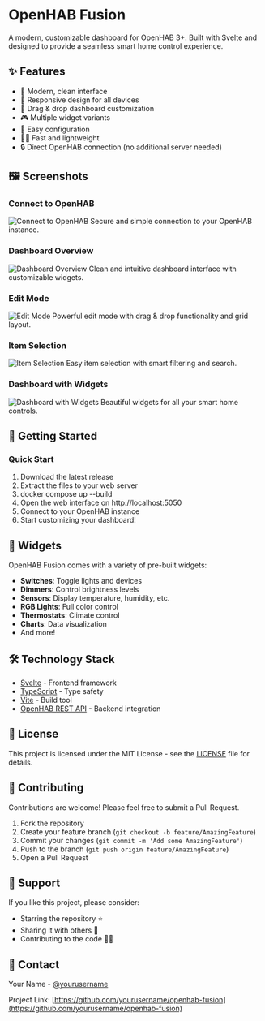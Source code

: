 # OpenHAB Fusion

A modern, customizable dashboard for OpenHAB 3+. Built with Svelte and designed to provide a seamless smart home control experience.

## ✨ Features

- 🎨 Modern, clean interface
- 📱 Responsive design for all devices
- 🎯 Drag & drop dashboard customization
- 🎮 Multiple widget variants
- 🔧 Easy configuration
- 🏃‍♂️ Fast and lightweight
- 🔒 Direct OpenHAB connection (no additional server needed)

## 🖼️ Screenshots

### Connect to OpenHAB
![Connect to OpenHAB](docs/assets/screenshot1.png)
Secure and simple connection to your OpenHAB instance.

### Dashboard Overview
![Dashboard Overview](docs/assets/screenshot2.png)
Clean and intuitive dashboard interface with customizable widgets.

### Edit Mode
![Edit Mode](docs/assets/screenshot3.png)
Powerful edit mode with drag & drop functionality and grid layout.

### Item Selection
![Item Selection](docs/assets/screenshot4.png)
Easy item selection with smart filtering and search.

### Dashboard with Widgets
![Dashboard with Widgets](docs/assets/screenshot5.png)
Beautiful widgets for all your smart home controls.

## 🚀 Getting Started

### Quick Start
1. Download the latest release
2. Extract the files to your web server
3. docker compose up --build
4. Open the web interface on http://localhost:5050
5. Connect to your OpenHAB instance
6. Start customizing your dashboard!


## 🧩 Widgets

OpenHAB Fusion comes with a variety of pre-built widgets:

- **Switches**: Toggle lights and devices
- **Dimmers**: Control brightness levels
- **Sensors**: Display temperature, humidity, etc.
- **RGB Lights**: Full color control
- **Thermostats**: Climate control
- **Charts**: Data visualization
- And more!

## 🛠️ Technology Stack

- [Svelte](https://svelte.dev/) - Frontend framework
- [TypeScript](https://www.typescriptlang.org/) - Type safety
- [Vite](https://vitejs.dev/) - Build tool
- [OpenHAB REST API](https://www.openhab.org/docs/configuration/restdocs.html) - Backend integration

## 📝 License

This project is licensed under the MIT License - see the [LICENSE](LICENSE) file for details.

## 🤝 Contributing

Contributions are welcome! Please feel free to submit a Pull Request.

1. Fork the repository
2. Create your feature branch (`git checkout -b feature/AmazingFeature`)
3. Commit your changes (`git commit -m 'Add some AmazingFeature'`)
4. Push to the branch (`git push origin feature/AmazingFeature`)
5. Open a Pull Request

## 💖 Support

If you like this project, please consider:
- Starring the repository ⭐
- Sharing it with others 🔄
- Contributing to the code 👨‍💻

## 📧 Contact

Your Name - [@yourusername](https://twitter.com/yourusername)

Project Link: [https://github.com/yourusername/openhab-fusion](https://github.com/yourusername/openhab-fusion)